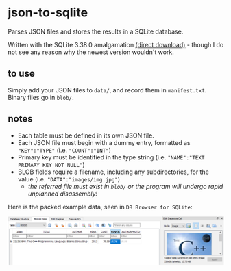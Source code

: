 # json-to-sqlite
Parses JSON files and stores the results in a SQLite database.

Written with the SQLite 3.38.0 amalgamation [(direct download)](https://www.sqlite.org/2022/sqlite-amalgamation-3380000.zip)  - though I do not see any reason why the newest version wouldn't work.

## to use

Simply add your JSON files to `data/`, and record them in `manifest.txt`. Binary files go in `blob/`.

## notes

- Each table must be defined in its own JSON file.
- Each JSON file must begin with a dummy entry, formatted as `"KEY":"TYPE"` (i.e. `"COUNT":"INT"`)
- Primary key must be identified in the type string (i.e. `"NAME":"TEXT PRIMARY KEY NOT NULL"`)
- BLOB fields require a filename, including any subdirectories, for the value (i.e. `"DATA":"images/img.jpg"`)
	- *the referred file must exist in `blob/` or the program will undergo rapid unplanned disassembly!*

Here is the packed example data, seen in `DB Browser for SQLite`:

![a screenshot from DB Browser, showing a single entry in a BOOKS table which matches the data found in example.json](https://github.com/surfactants/json-to-sqlite/blob/main/database.png)
